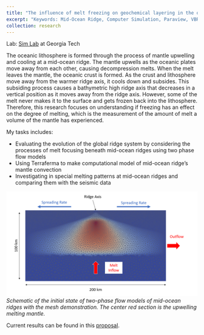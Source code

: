```yaml
---
title: "The influence of melt freezing on geochemical layering in the oceanic lithosphere"
excerpt: "Keywords: Mid-Ocean Ridge, Computer Simulation, Paraview, VBR Calculator, Geodynamics<br/>"
collection: research
---
```


Lab: [Sim Lab](https://joycesim.github.io/) at Georgia Tech

The oceanic lithosphere is formed through the process of mantle upwelling and cooling at a mid-ocean ridge. The mantle upwells as the oceanic plates move away from each other, causing decompression melts. When the melt leaves the mantle, the oceanic crust is formed. As the crust and lithosphere move away from the warmer ridge axis, it cools down and subsides. This subsiding process causes a bathymetric high ridge axis that decreases in a vertical position as it moves away from the ridge axis. However, some of the melt never makes it to the surface and gets frozen back into the lithosphere. Therefore, this research focuses on understanding if freezing has an effect on the degree of melting, which is the measurement of the amount of melt a volume of the mantle has experienced. 

My tasks includes:
* Evaluating the evolution of the global ridge system by considering the processes of melt focusing beneath mid-ocean ridges using two phase flow models
* Using Terraferma to make computational model of mid-ocean ridge’s mantle convection 
* Investigating in special melting patterns at mid-ocean ridges and comparing them with the seismic data

<img src='/images/mid_ridge.png'>
<i>Schematic of the initial state of two-phase flow models of mid-ocean ridges with the mesh demonstration. The center red section is the upwelling melting mantle. </i>


Current results can be found in this [proposal](https://docs.google.com/document/d/1AQaaYSZJqDYYeURm4Hr04GXsiL5CUiIoV04YCSUmz-Y/edit?usp=sharing).
